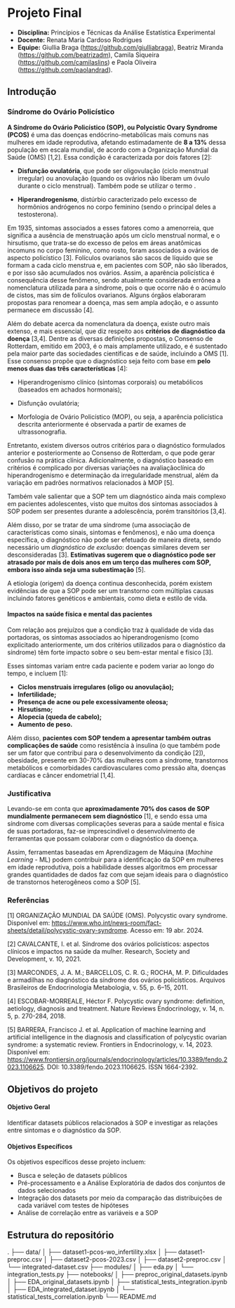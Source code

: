 # Projeto Final
- **Disciplina:** Princípios e Técnicas da Análise Estatística Experimental
- **Docente:** Renata Maria Cardoso Rodrigues
- **Equipe:** Giullia Braga (https://github.com/giulliabraga), Beatriz Miranda (https://github.com/beatrizadm), Camila Siqueira (https://github.com/camilaslins) e Paola Oliveira (https://github.com/paolandrad).
  
## Introdução
### Síndrome do Ovário Policístico
**A Síndrome do Ovário Policístico (SOP), ou Polycistic Ovary Syndrome (PCOS)** é uma das doenças endócrino-metabólicas mais comuns nas mulheres em idade reprodutiva, afetando estimadamente de **8 a 13%** dessa população em escala mundial, de acordo com a Organização Mundial da Saúde (OMS) [1,2]. Essa condição é caracterizada por dois fatores [2]:

* **Disfunção ovulatória**, que pode ser oligovulação (ciclo menstrual irregular) ou anovulação (quando os ovários não liberam um óvulo durante o ciclo menstrual). Também pode se utilizar o termo .

* **Hiperandrogenismo**, distúrbio caracterizado pelo excesso de hormônios andrógenos no corpo feminino (sendo o principal deles a testosterona).

Em 1935, sintomas associados a esses fatores como a amenorreia, que significa a ausência de menstruação após um ciclo menstrual normal, e o hirsutismo, que trata-se do excesso de pelos em áreas anatômicas incomuns no corpo feminino, como rosto, foram associados a ovários de aspecto policístico [3]. Folículos ovarianos são sacos de líquido que se formam a cada ciclo menstrua e, em pacientes com SOP, não são liberados, e por isso são acumulados nos ovários. Assim, a aparência policística é consequência desse fenômeno, sendo atualmente considerada errônea a nomenclatura utilizada para a síndrome, pois o que ocorre não é o acúmulo de cistos, mas sim de folículos ovarianos. Alguns órgãos elaboraram propostas para renomear a doença, mas sem ampla adoção, e o assunto permanece em discussão [4].

Além do debate acerca da nomenclatura da doença, existe outro mais extenso, e mais essencial, que diz respeito aos **critérios de diagnóstico da doença** [3,4]. Dentre as diversas definições propostas, o Consenso de Rotterdam, emitido em 2003, é o mais amplamente utilizado, e é sustentado pela maior parte das sociedades científicas e de saúde, incluindo a OMS [1]. Esse consenso propõe que o diagnóstico seja feito com base em **pelo menos duas das três características** [4]:

* Hiperandrogenismo clínico (sintomas corporais) ou metabólicos (baseados em achados hormonais);

* Disfunção ovulatória;

* Morfologia de Ovário Policístico (MOP), ou seja, a aparência policística descrita anteriormente é observada a partir de exames de ultrassonografia.

Entretanto, existem diversos outros critérios para o diagnóstico formulados anterior e posteriormente ao Consenso de Rotterdam, o que pode gerar confusão na prática clínica. Adicionalmente, o diagnóstico baseado em critérios é complicado por diversas variações na avaliaçãoclínica do hiperandrogenismo e determinação da irregularidade menstrual, além da variação em padrões normativos relacionados à MOP [5].

Também vale salientar que a SOP tem um diagnóstico ainda mais complexo em pacientes adolescentes, visto que muitos dos sintomas associados à SOP podem ser presentes durante a adolescência, porém transitórios [3,4].

Além disso, por se tratar de uma síndrome (uma associação de características como sinais, sintomas e fenômenos), e não uma doença específica, o diagnóstico não pode ser efetuado de maneira direta, sendo necessário um *diagnóstico de exclusão*: doenças similares devem ser desconsideradas [3]. **Estimativas sugerem que o diagnóstico pode ser atrasado por mais de dois anos em um terço das mulheres com SOP, embora isso ainda seja uma subestimação** [5].

A etiologia (origem) da doença continua desconhecida, porém existem evidências de que a SOP pode ser um transtorno com múltiplas causas incluindo fatores genéticos e ambientais, como dieta e estilo de vida.
#### Impactos na saúde física e mental das pacientes

Com relação aos prejuízos que a condição traz à qualidade de vida das portadoras, os sintomas associados ao hiperandrogenismo (como explicitado anteriormente, um dos critérios utilizados para o diagnóstico da síndrome) têm forte impacto sobre o seu bem-estar mental e físico [3].

Esses sintomas variam entre cada paciente e podem variar ao longo do tempo, e incluem [1]:

* **Ciclos menstruais irregulares (oligo ou anovulação);**
* **Infertilidade;**
* **Presença de acne ou pele excessivamente oleosa;**
* **Hirsutismo;**
* **Alopecia (queda de cabelo);**
* **Aumento de peso.**

Além disso, **pacientes com SOP tendem a apresentar também outras complicações de saúde** como resistência à insulina (o que também pode ser um fator que contribui para o desenvolvimento da condição [2]), obesidade, presente em 30-70% das mulheres com a síndrome, transtornos metabólicos e comorbidades cardiovasculares como pressão alta, doenças cardíacas e câncer endometrial [1,4].

### Justificativa
Levando-se em conta que **aproximadamente 70% dos casos de SOP mundialmente permanecem sem diagnóstico** [1], e sendo essa uma síndrome com diversas complicações severas para a saúde mental e física de suas portadoras, faz-se imprescindível o desenvolvimento de ferramentas que possam colaborar com o diagnóstico da doença.

Assim, ferramentas baseadas em Aprendizagem de Máquina (*Machine Learning* - ML) podem contribuir para a identificação da SOP em mulheres em idade reprodutiva, pois a habilidade desses algoritmos em processar grandes quantidades de dados faz com que sejam ideais para o diagnóstico de transtornos heterogêneos como a SOP [5].


### Referências

[1] ORGANIZAÇÃO MUNDIAL DA SAÚDE (OMS). Polycystic ovary syndrome. Disponível em: https://www.who.int/news-room/fact-sheets/detail/polycystic-ovary-syndrome. Acesso em: 19 abr. 2024.

[2] CAVALCANTE, I. et al. Síndrome dos ovários policísticos: aspectos clínicos e impactos na saúde da mulher. Research, Society and Development, v. 10, 2021.

[3] MARCONDES, J. A. M.; BARCELLOS, C. R. G.; ROCHA, M. P. Dificuldades e armadilhas no diagnóstico da síndrome dos ovários policísticos. Arquivos Brasileiros de Endocrinologia Metabologia, v. 55, p. 6–15, 2011.

[4] ESCOBAR-MORREALE, Héctor F. Polycystic ovary syndrome: definition, aetiology, diagnosis and treatment. Nature Reviews Endocrinology, v. 14, n. 5, p. 270-284, 2018.

[5] BARRERA, Francisco J. et al. Application of machine learning and artificial intelligence in the diagnosis and classification of polycystic ovarian syndrome: a systematic review. Frontiers in Endocrinology, v. 14, 2023. Disponível em: https://www.frontiersin.org/journals/endocrinology/articles/10.3389/fendo.2023.1106625. DOI: 10.3389/fendo.2023.1106625. ISSN 1664-2392.

## Objetivos do projeto
#### Objetivo Geral
Identificar datasets públicos relacionados à SOP e investigar as relações entre sintomas e o diagnóstico da SOP.
#### Objetivos Específicos
Os objetivos específicos desse projeto incluem:

* Busca e seleção de datasets públicos
* Pré-processamento e a Análise Exploratória de dados dos conjuntos de dados selecionados
* Integração dos datasets por meio da comparação das distribuições de cada variável com testes de hipóteses
* Análise de correlação entre as variáveis e a SOP

## Estrutura do repositório

. ├── data/ │ ├── dataset1-pcos-wo_infertility.xlsx │ ├── dataset1-preproc.csv │ ├── dataset2-pcos-2023.csv │ ├── dataset2-preproc.csv │ └── integrated-dataset.csv ├── modules/ │ ├── eda.py │ └── integration_tests.py ├── notebooks/ │ ├── preproc_original_datasets.ipynb │ ├── EDA_original_datasets.ipynb │ ├── statistical_tests_integration.ipynb │ ├── EDA_integrated_dataset.ipynb │ └── statistical_tests_correlation.ipynb └── README.md